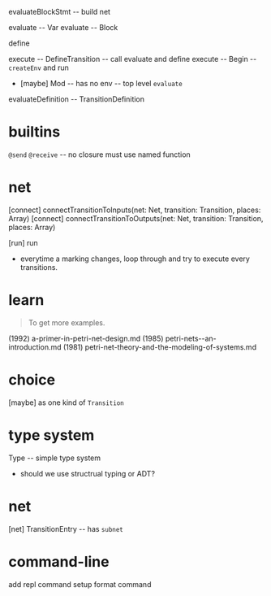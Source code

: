 evaluateBlockStmt -- build net

evaluate -- Var
evaluate -- Block

define

execute -- DefineTransition -- call evaluate and define
execute -- Begin -- `createEnv` and run

- [maybe] Mod -- has no env -- top level `evaluate`

evaluateDefinition -- TransitionDefinition

# builtins

`@send`
`@receive` -- no closure must use named function

# net

[connect] connectTransitionToInputs(net: Net, transition: Transition, places: Array<Place>)
[connect] connectTransitionToOutputs(net: Net, transition: Transition, places: Array<Place>)

[run] run

- everytime a marking changes,
  loop through and try to execute every transitions.

# learn

> To get more examples.

(1992) a-primer-in-petri-net-design.md
(1985) petri-nets--an-introduction.md
(1981) petri-net-theory-and-the-modeling-of-systems.md

# choice

[maybe] as one kind of `Transition`

# type system

Type -- simple type system

- should we use structrual typing or ADT?

# net

[net] TransitionEntry -- has `subnet`

# command-line

add repl command
setup format command
